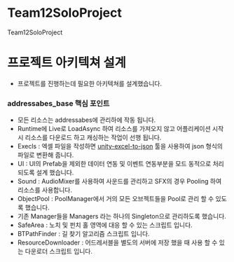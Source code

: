 # Team12SoloProject
Team12SoloProject

# 프로젝트 아키텍쳐 설계
 - 프로젝트를 진행하는데 필요한 아키텍쳐를 설계했습니다.

### addressabes_base 핵심 포인트
 - 모든 리소스는 addressabes에 관리하에 작동 됩니다.
 - Runtime에 Live로 LoadAsync 하여 리소스를 가져오지 않고 어플리케이션 시작 시 리소스를 다운로드 하고 캐싱하는 작업이 선행 됩니다.
 - Execls : 엑셀 파일을 작성하면 [unity-excel-to-json](https://github.com/Pixel-Tao/unity-excel-to-json) 툴을 사용하여 json 형식의 파일로 변환해 줍니다.
 - UI : UI의 Prefab을 제외한 데이터 연동 및 이벤트 연동부분을 모드 동적으로 처리되도록 설계 했습니다.
 - Sound : AudioMixer를 사용하여 사운드를 관리하고 SFX의 경우 Pooling 하여 리소스를 사용합니다.
 - ObjectPool : PoolManager에서 거의 모든 오브젝트들을 Pool로 관리 할 수 있도록 했습니다.
 - 기존 Manager들을 Managers 라는 하나의 Singleton으로 관리하도록 했습니다.
 - SafeArea : 노치 및 펀치 홀 영역에 대응 할 수 있는 스크립트 입니다.
 - BTPathFinder : 길 찾기 알고리즘 스크립트 입니다.
 - ResourceDownloader : 어드레서블을 별도의 서버에 저장 했을 때 사용 할 수 있는 다운로더 스크립트 입니다.
